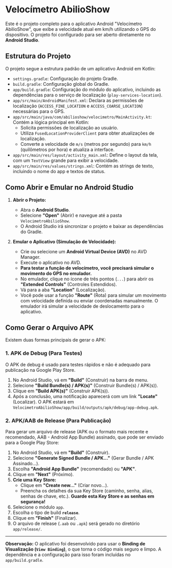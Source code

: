 # Velocímetro AbilioShow

Este é o projeto completo para o aplicativo Android "Velocímetro AbilioShow", que exibe a velocidade atual em km/h utilizando o GPS do dispositivo. O projeto foi configurado para ser aberto diretamente no **Android Studio**.

## Estrutura do Projeto

O projeto segue a estrutura padrão de um aplicativo Android em Kotlin:

- `settings.gradle`: Configuração do projeto Gradle.
- `build.gradle`: Configuração global do Gradle.
- `app/build.gradle`: Configuração do módulo do aplicativo, incluindo as dependências para o serviço de localização (`play-services-location`).
- `app/src/main/AndroidManifest.xml`: Declara as permissões de localização (`ACCESS_FINE_LOCATION` e `ACCESS_COARSE_LOCATION`) necessárias para o GPS.
- `app/src/main/java/com/abilioshow/velocimetro/MainActivity.kt`: Contém a lógica principal em Kotlin:
    - Solicita permissões de localização ao usuário.
    - Utiliza `FusedLocationProviderClient` para obter atualizações de localização.
    - Converte a velocidade de `m/s` (metros por segundo) para `km/h` (quilômetros por hora) e atualiza a interface.
- `app/src/main/res/layout/activity_main.xml`: Define o layout da tela, com um `TextView` grande para exibir a velocidade.
- `app/src/main/res/values/strings.xml`: Contém as strings de texto, incluindo o nome do app e textos de status.

## Como Abrir e Emular no Android Studio

1.  **Abrir o Projeto:**
    - Abra o **Android Studio**.
    - Selecione **"Open"** (Abrir) e navegue até a pasta `VelocimetroAbilioShow`.
    - O Android Studio irá sincronizar o projeto e baixar as dependências do Gradle.

2.  **Emular o Aplicativo (Simulação de Velocidade):**
    - Crie ou selecione um **Android Virtual Device (AVD)** no AVD Manager.
    - Execute o aplicativo no AVD.
    - **Para testar a função de velocímetro, você precisará simular o movimento do GPS no emulador.**
    - No emulador, clique no ícone de três pontos (`...`) para abrir os **"Extended Controls"** (Controles Estendidos).
    - Vá para a aba **"Location"** (Localização).
    - Você pode usar a função **"Route"** (Rota) para simular um movimento com velocidade definida ou enviar coordenadas manualmente. O emulador irá simular a velocidade de deslocamento para o aplicativo.

## Como Gerar o Arquivo APK

Existem duas formas principais de gerar o APK:

### 1. APK de Debug (Para Testes)

O APK de debug é usado para testes rápidos e não é adequado para publicação na Google Play Store.

1.  No Android Studio, vá em **"Build"** (Construir) na barra de menu.
2.  Selecione **"Build Bundle(s) / APK(s)"** (Construir Bundle(s) / APK(s)).
3.  Clique em **"Build APK(s)"** (Construir APK(s)).
4.  Após a conclusão, uma notificação aparecerá com um link **"Locate"** (Localizar). O APK estará em `VelocimetroAbilioShow/app/build/outputs/apk/debug/app-debug.apk`.

### 2. APK/AAB de Release (Para Publicação)

Para gerar um arquivo de release (APK ou o formato mais recente e recomendado, AAB - Android App Bundle) assinado, que pode ser enviado para a Google Play Store:

1.  No Android Studio, vá em **"Build"** (Construir).
2.  Selecione **"Generate Signed Bundle / APK..."** (Gerar Bundle / APK Assinado...).
3.  Escolha **"Android App Bundle"** (recomendado) ou **"APK"**.
4.  Clique em **"Next"** (Próximo).
5.  **Crie uma Key Store:**
    - Clique em **"Create new..."** (Criar novo...).
    - Preencha os detalhes da sua Key Store (caminho, senha, alias, senhas de chave, etc.). **Guarde esta Key Store e as senhas em segurança!**
6.  Selecione o módulo `app`.
7.  Escolha o tipo de build **`release`**.
8.  Clique em **"Finish"** (Finalizar).
9.  O arquivo de release (`.aab` ou `.apk`) será gerado no diretório `app/release/`.

---
**Observação:** O aplicativo foi desenvolvido para usar o **Binding de Visualização (`View Binding`)**, o que torna o código mais seguro e limpo. A dependência e a configuração para isso foram incluídas no `app/build.gradle`.

